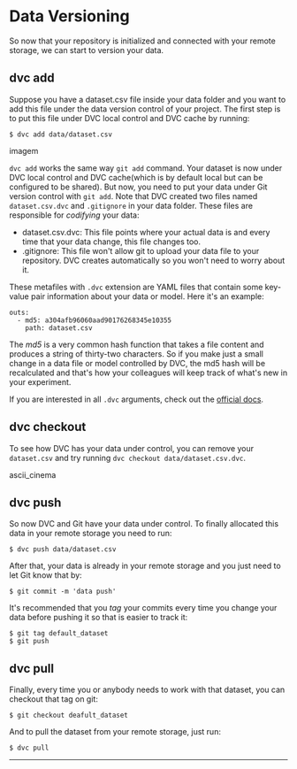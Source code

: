 # Data Versioning

So now that your repository is initialized and connected with your remote storage, we can start to version your data.

## dvc add

Suppose you have a dataset.csv file inside your data folder and you want to add this file under the data version control of your project. The first step is to put this file under DVC local control and DVC cache by running:

```
$ dvc add data/dataset.csv
```
imagem

``` dvc add ``` works the same way ```git add``` command. Your dataset is now under DVC local control and DVC cache(which is by default local but can be configured to be shared). But now, you need to put your data under Git version control with ```git add```. Note that DVC created two files named ```dataset.csv.dvc``` and ```.gitignore``` in your data folder. These files are responsible for *codifying* your data:

- dataset.csv.dvc: This file points where your actual data is and every time that your data change, this file changes too.
- .gitignore: This file won't allow git to upload your data file to your repository. DVC creates automatically so you won't need to worry about it.

These metafiles with ```.dvc``` extension are YAML files that contain some key-value pair information about your data or model. Here it's an example:

```
outs:
  - md5: a304afb96060aad90176268345e10355
    path: dataset.csv
```

The *md5* is a very common hash function that takes a file content and produces a string of thirty-two characters. So if you make just a small change in a data file or model controlled by DVC, the md5 hash will be recalculated and that's how your colleagues will keep track of what's new in your experiment.

If  you are interested in all ```.dvc``` arguments, check out the [official docs](https://dvc.org/doc/user-guide/project-structure/dvc-files).

## dvc checkout

To see how DVC has your data under control, you can remove your ```dataset.csv``` and try running ```dvc checkout data/dataset.csv.dvc```.

ascii_cinema

## dvc push

So now DVC and Git have your data under control. To finally allocated this data in your remote storage you need to run:

```
$ dvc push data/dataset.csv
```

After that, your data is already in your remote storage and you just need to let Git know that by:

```
$ git commit -m 'data push'
```

It's recommended that you *tag* your commits every time you change your data before pushing it so that is easier to track it:

```
$ git tag default_dataset
$ git push
```

## dvc pull

Finally, every time you or anybody needs to work with that dataset, you can checkout that tag on git:

```
$ git checkout deafult_dataset
```

And to pull the dataset from your remote storage, just run:

```
$ dvc pull
```

___